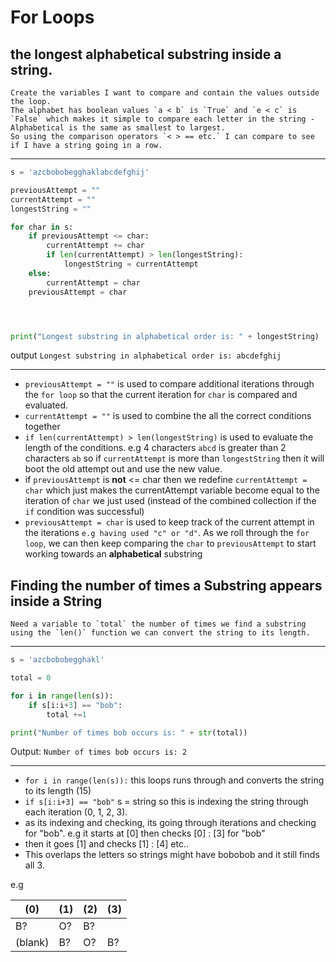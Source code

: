 # For Loops


## the longest alphabetical substring inside a string. 
    Create the variables I want to compare and contain the values outside the loop.
    The alphabet has boolean values `a < b` is `True` and `e < c` is `False` which makes it simple to compare each letter in the string - Alphabetical is the same as smallest to largest.   
    So using the comparison operators `< > == etc.` I can compare to see if I have a string going in a row.

***


```python
s = 'azcbobobegghaklabcdefghij'

previousAttempt = ""
currentAttempt = ""
longestString = ""

for char in s:
    if previousAttempt <= char:
        currentAttempt += char
        if len(currentAttempt) > len(longestString):
            longestString = currentAttempt
    else:
        currentAttempt = char
    previousAttempt = char




print("Longest substring in alphabetical order is: " + longestString)
```

output `Longest substring in alphabetical order is: abcdefghij`

***
 * `previousAttempt = ""` is used to compare additional iterations through the `for loop` so that the current iteration for `char` is compared and evaluated.
 * `currentAttempt = ""` is used to combine the all the correct conditions together
 * `if len(currentAttempt) > len(longestString)` is used to evaluate the length of the conditions. e.g 4 characters `abcd` is greater than 2 characters `ab` so if `currentAttempt` is more than `longestString` then it will boot the old attempt out and use the new value.
 * if `previousAttempt` is **not** <= char then we redefine `currentAttempt = char` which just makes the currentAttempt variable become equal to the iteration of `char` we just used (instead of the combined collection if the `if` condition was successful)
 * `previousAttempt = char` is used to keep track of the current attempt in the iterations `e.g having used "c" or "d"`. As we roll through the `for loop`, we can then keep comparing the `char` to `previousAttempt` to start working towards an **alphabetical** substring


## Finding the number of times a Substring appears inside a String

    Need a variable to `total` the number of times we find a substring
    using the `len()` function we can convert the string to its length.
    
***
```python
s = 'azcbobobegghakl'

total = 0

for i in range(len(s)):
    if s[i:i+3] == "bob":
        total +=1

print("Number of times bob occurs is: " + str(total))
```
Output: `Number of times bob occurs is: 2`
***
* `for i in range(len(s)):` this loops runs through and converts the string to its length (15)
* `if s[i:i+3] == "bob"` s = string so this is indexing the string through each iteration (0, 1, 2, 3). 
* as its indexing and checking, its going through iterations and checking for "bob". e.g it starts at [0] then checks [0] : [3] for "bob"
* then it goes [1] and checks [1] : [4] etc..
* This overlaps the letters so strings might have bobobob and it still finds all 3.

e.g

 (0) |(1)|(2)|(3)
---|---|---|---
B?|O?|B?||
(blank)|B?|O?|B?
